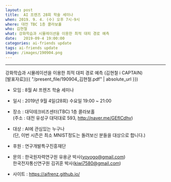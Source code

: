 ```yaml
---
layout: post
title:  AI 프렌즈 28회 학술 세미나
when: 2019. 9. 4. (수) 오후 7시-9시
where: 대전 TBC 1층 콜라보홀
who: 김현철
what: 강화학습과 시뮬레이션을 이용한 최적 대피 경로 예측
date:   2019-09-4 19:00:00
categories: ai-friends update
tags: ai-friends update
image: /images/190904.png
---
```

***  
강화학습과 시뮬레이션을 이용한 최적 대피 경로 예측 (김현철 i CAPTAIN)  
[발표자료]({{ "/present_file/190904_김현철.pdf" | absolute_url }})  



- 모임 : 8월 AI 프렌즈 학술 세미나  
- 일시 : 2019년 9월 4일(28회) 수요일 19:00 ~ 21:00  
- 장소 : 대덕테크비즈센터(TBC) 1층 콜라보홀  
             (주소 : 대전 유성구 대덕대로 593, http://naver.me/GEfICdhv)  
- 대상 : AI에 관심있는 누구나  
             (단, 이번 시즌은 최소 MNIST정도는 돌려보신 분들을 대상으로 합니다.)  



- 후원 : 연구개발특구진흥재단  
- 문의 : 한국원자력연구원 유용균 박사(yoyogo@gmail.com)  
             한국전자통신연구원 김귀훈 박사(kiwi7580@gmail.com)  
- 사이트 : https://aifrenz.github.io/ 

